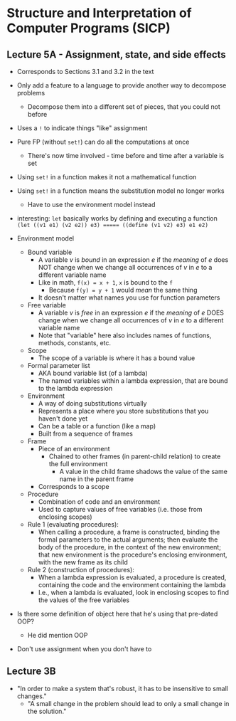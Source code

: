 Structure and Interpretation of Computer Programs (SICP)
=================================================

Lecture 5A - Assignment, state, and side effects
----------

* Corresponds to Sections 3.1 and 3.2 in the text

* Only add a feature to a language to provide another way to decompose problems
    * Decompose them into a different set of pieces, that you could not before
* Uses a `!` to indicate things "like" assignment
* Pure FP (without `set!`) can do all the computations at once
    * There's now time involved - time before and time after a variable is set
* Using `set!` in a function makes it not a mathematical function
* Using `set!` in a function means the substitution model no longer works
    * Have to use the environment model instead
* interesting: `let` basically works by defining and executing a function
    `(let ((v1 e1) (v2 e2)) e3) ===== ((define (v1 v2) e3) e1 e2)`
* Environment model
    * Bound variable
        * A variable _v_ is *bound* in an expression _e_
          if the *meaning* of _e_ does NOT change
          when we change all occurrences of _v_ in _e_ to a different variable name
        * Like in math, `f(x) = x + 1`, `x` is bound to the `f`
            * Because `f(y) = y + 1` would *mean* the same thing
        * It doesn't matter what names you use for function parameters
    * Free variable
        * A variable _v_ is *free* in an expression _e_
          if the *meaning* of _e_ DOES change
          when we change all occurrences of _v_ in _e_ to a different variable name
        * Note that "variable" here also includes names of functions, methods, constants, etc.
    * Scope
        * The scope of a variable is where it has a bound value
    * Formal parameter list
        * AKA bound variable list (of a lambda)
        * The named variables within a lambda expression, that are bound to the lambda expression
    * Environment
        * A way of doing substitutions virtually
        * Represents a place where you store substitutions that you haven't done yet
        * Can be a table or a function (like a map)
        * Built from a sequence of frames
    * Frame
        * Piece of an environment
            * Chained to other frames (in parent-child relation) to create the full environment
                * A value in the child frame shadows the value of the same name in the parent frame
        * Corresponds to a scope
    * Procedure
        * Combination of code and an environment
        * Used to capture values of free variables (i.e. those from enclosing scopes)
    * Rule 1 (evaluating procedures):
        * When calling a procedure,
          a frame is constructed, binding the formal parameters to the actual arguments;
          then evaluate the body of the procedure, in the context of the new environment;
          that new environment is the procedure's enclosing environment, with the new frame as its child
    * Rule 2 (construction of procedures):
        * When a lambda expression is evaluated,
          a procedure is created,
          containing the code and the environment containing the lambda
        * I.e., when a lambda is evaluated, look in enclosing scopes to find the values of the free variables
* Is there some definition of object here that he's using that pre-dated OOP?
    * He did mention OOP
* Don't use assignment when you don't have to

Lecture 3B
----------

* "In order to make a system that's robust, it has to be insensitive to small changes."
    * "A small change in the problem should lead to only a small change in the solution."
